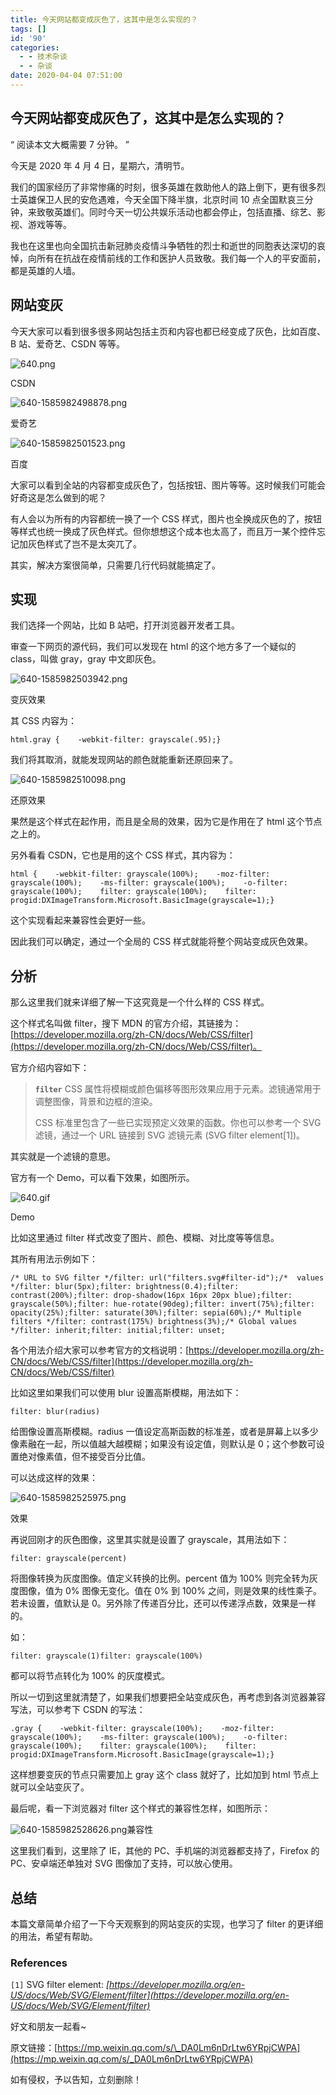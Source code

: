 ```yaml
---
title: 今天网站都变成灰色了，这其中是怎么实现的？
tags: []
id: '90'
categories:
  - - 技术杂谈
  - - 杂谈
date: 2020-04-04 07:51:00
---
```


## 今天网站都变成灰色了，这其中是怎么实现的？

“ 阅读本文大概需要 7 分钟。 ”

今天是 2020 年 4 月 4 日，星期六，清明节。

我们的国家经历了非常惨痛的时刻，很多英雄在救助他人的路上倒下，更有很多烈士英雄保卫人民的安危遇难，今天全国下降半旗，北京时间 10 点全国默哀三分钟，来致敬英雄们。同时今天一切公共娱乐活动也都会停止，包括直播、综艺、影视、游戏等等。

我也在这里也向全国抗击新冠肺炎疫情斗争牺牲的烈士和逝世的同胞表达深切的哀悼，向所有在抗战在疫情前线的工作和医护人员致敬。我们每一个人的平安面前，都是英雄的人墙。

## 网站变灰

今天大家可以看到很多很多网站包括主页和内容也都已经变成了灰色，比如百度、B 站、爱奇艺、CSDN 等等。

![640.png](https://i.loli.net/2020/04/04/WGowr97uNB58XVD.png "640.png")

CSDN

![640-1585982498878.png](https://i.loli.net/2020/04/04/MitA2Q54BzrkwbG.png "640-1585982498878.png")

爱奇艺

![640-1585982501523.png](https://i.loli.net/2020/04/04/CTwnElRLaN8ifDq.png "640-1585982501523.png")

百度

大家可以看到全站的内容都变成灰色了，包括按钮、图片等等。这时候我们可能会好奇这是怎么做到的呢？

有人会以为所有的内容都统一换了一个 CSS 样式，图片也全换成灰色的了，按钮等样式也统一换成了灰色样式。但你想想这个成本也太高了，而且万一某个控件忘记加灰色样式了岂不是太突兀了。

其实，解决方案很简单，只需要几行代码就能搞定了。

## 实现

我们选择一个网站，比如 B 站吧，打开浏览器开发者工具。

审查一下网页的源代码，我们可以发现在 html 的这个地方多了一个疑似的 class，叫做 gray，gray 中文即灰色。

![640-1585982503942.png](https://i.loli.net/2020/04/04/b43XqDfPys7Btn1.png "640-1585982503942.png")

变灰效果

其 CSS 内容为：

```
html.gray {    -webkit-filter: grayscale(.95);}
```

我们将其取消，就能发现网站的颜色就能重新还原回来了。

![640-1585982510098.png](https://i.loli.net/2020/04/04/Wec2jL3OaTV6sod.png "640-1585982510098.png")

还原效果

果然是这个样式在起作用，而且是全局的效果，因为它是作用在了 html 这个节点之上的。

另外看看 CSDN，它也是用的这个 CSS 样式，其内容为：

```
html {    -webkit-filter: grayscale(100%);    -moz-filter: grayscale(100%);    -ms-filter: grayscale(100%);    -o-filter: grayscale(100%);    filter: grayscale(100%);    filter: progid:DXImageTransform.Microsoft.BasicImage(grayscale=1);}
```

这个实现看起来兼容性会更好一些。

因此我们可以确定，通过一个全局的 CSS 样式就能将整个网站变成灰色效果。

## 分析

那么这里我们就来详细了解一下这究竟是一个什么样的 CSS 样式。

这个样式名叫做 filter，搜下 MDN 的官方介绍，其链接为：[https://developer.mozilla.org/zh-CN/docs/Web/CSS/filter](https://developer.mozilla.org/zh-CN/docs/Web/CSS/filter)。

官方介绍内容如下：

> **`filter`** CSS 属性将模糊或颜色偏移等图形效果应用于元素。滤镜通常用于调整图像，背景和边框的渲染。
> 
> CSS 标准里包含了一些已实现预定义效果的函数。你也可以参考一个 SVG 滤镜，通过一个 URL 链接到 SVG 滤镜元素 (SVG filter element\[1\])。

其实就是一个滤镜的意思。

官方有一个 Demo，可以看下效果，如图所示。

![640.gif](https://i.loli.net/2020/04/04/cZRXSOz8MJYu2al.gif "640.gif")

Demo

比如这里通过 filter 样式改变了图片、颜色、模糊、对比度等等信息。

其所有用法示例如下：

```
/* URL to SVG filter */filter: url("filters.svg#filter-id");/*  values */filter: blur(5px);filter: brightness(0.4);filter: contrast(200%);filter: drop-shadow(16px 16px 20px blue);filter: grayscale(50%);filter: hue-rotate(90deg);filter: invert(75%);filter: opacity(25%);filter: saturate(30%);filter: sepia(60%);/* Multiple filters */filter: contrast(175%) brightness(3%);/* Global values */filter: inherit;filter: initial;filter: unset;
```

各个用法介绍大家可以参考官方的文档说明：[https://developer.mozilla.org/zh-CN/docs/Web/CSS/filter](https://developer.mozilla.org/zh-CN/docs/Web/CSS/filter)

比如这里如果我们可以使用 blur 设置高斯模糊，用法如下：

```
filter: blur(radius)
```

给图像设置高斯模糊。radius 一值设定高斯函数的标准差，或者是屏幕上以多少像素融在一起，所以值越大越模糊；如果没有设定值，则默认是 0；这个参数可设置绝对像素值，但不接受百分比值。

可以达成这样的效果：

![640-1585982525975.png](https://i.loli.net/2020/04/04/gNMu5m1YEdZl6cn.png "640-1585982525975.png")

效果

再说回刚才的灰色图像，这里其实就是设置了 grayscale，其用法如下：

```
filter: grayscale(percent)
```

将图像转换为灰度图像。值定义转换的比例。percent 值为 100% 则完全转为灰度图像，值为 0% 图像无变化。值在 0% 到 100% 之间，则是效果的线性乘子。若未设置，值默认是 0。另外除了传递百分比，还可以传递浮点数，效果是一样的。

如：

```
filter: grayscale(1)filter: grayscale(100%)
```

都可以将节点转化为 100% 的灰度模式。

所以一切到这里就清楚了，如果我们想要把全站变成灰色，再考虑到各浏览器兼容写法，可以参考下 CSDN 的写法：

```
.gray {    -webkit-filter: grayscale(100%);    -moz-filter: grayscale(100%);    -ms-filter: grayscale(100%);    -o-filter: grayscale(100%);    filter: grayscale(100%);    filter: progid:DXImageTransform.Microsoft.BasicImage(grayscale=1);}
```

这样想要变灰的节点只需要加上 gray 这个 class 就好了，比如加到 html 节点上就可以全站变灰了。

最后呢，看一下浏览器对 filter 这个样式的兼容性怎样，如图所示：

![640-1585982528626.png](https://i.loli.net/2020/04/04/Fvjn5AqLGyWRcP2.png "640-1585982528626.png")兼容性

这里我们看到，这里除了 IE，其他的 PC、手机端的浏览器都支持了，Firefox 的 PC、安卓端还单独对 SVG 图像加了支持，可以放心使用。

## 总结

本篇文章简单介绍了一下今天观察到的网站变灰的实现，也学习了 filter 的更详细的用法，希望有帮助。

### References

`[1]` SVG filter element: _[https://developer.mozilla.org/en-US/docs/Web/SVG/Element/filter](https://developer.mozilla.org/en-US/docs/Web/SVG/Element/filter)_

好文和朋友一起看~

原文链接：[https://mp.weixin.qq.com/s/\_DA0Lm6nDrLtw6YRpjCWPA](https://mp.weixin.qq.com/s/_DA0Lm6nDrLtw6YRpjCWPA)

如有侵权，予以告知，立刻删除！